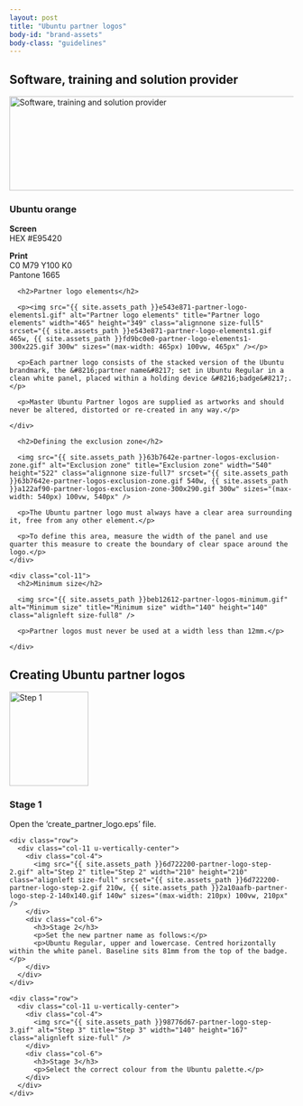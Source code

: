 ```yaml
---
layout: post
title: "Ubuntu partner logos"
body-id: "brand-assets"
body-class: "guidelines"
---
```




<div class="row">
  <div class="col-11">
    <h2>Software, training and solution provider</h2>
    <p><img src="{{ site.assets_path }}1a696fd3-partner-logos-2.gif" alt="Software, training and solution provider" title="Software, training and solution provider" width="540" height="167" srcset="{{ site.assets_path }}1a696fd3-partner-logos-2.gif 540w, {{ site.assets_path }}aaf61f76-partner-logos-2-300x92.gif 300w" sizes="(max-width: 540px) 100vw, 540px" /></p>
  </div>
</div>

<div class="row">
  <div class="col-11">
    <h3>Ubuntu orange</h3>
    <p><strong>Screen</strong><br />
      HEX #E95420</p>
    <p><strong>Print</strong><br />
      C0 M79 Y100 K0<br />
      Pantone 1665</p>
  </div>
</div>

<div class="p-strip">
  <div class="row">
    <div class="col-11">

      <h2>Partner logo elements</h2>

      <p><img src="{{ site.assets_path }}e543e871-partner-logo-elements1.gif" alt="Partner logo elements" title="Partner logo elements" width="465" height="349" class="alignnone size-full5" srcset="{{ site.assets_path }}e543e871-partner-logo-elements1.gif 465w, {{ site.assets_path }}fd9bc0e0-partner-logo-elements1-300x225.gif 300w" sizes="(max-width: 465px) 100vw, 465px" /></p>

      <p>Each partner logo consists of the stacked version of the Ubuntu brandmark, the &#8216;partner name&#8217; set in Ubuntu Regular in a clean white panel, placed within a holding device &#8216;badge&#8217;.</p>

      <p>Master Ubuntu Partner logos are supplied as artworks and should never be altered, distorted or re-created in any way.</p>

    </div>
  </div>
</div>

<div class="p-strip">
  <div class="row">
    <div class="col-11">

      <h2>Defining the exclusion zone</h2>

      <img src="{{ site.assets_path }}63b7642e-partner-logos-exclusion-zone.gif" alt="Exclusion zone" title="Exclusion zone" width="540" height="522" class="alignnone size-full7" srcset="{{ site.assets_path }}63b7642e-partner-logos-exclusion-zone.gif 540w, {{ site.assets_path }}a122af90-partner-logos-exclusion-zone-300x290.gif 300w" sizes="(max-width: 540px) 100vw, 540px" />

      <p>The Ubuntu partner logo must always have a clear area surrounding it, free from any other element.</p>

      <p>To define this area, measure the width of the panel and use quarter this measure to create the boundary of clear space around the logo.</p>
    </div>
  </div>
</div>

<div class="p-strip">
  <div class="row">

    <div class="col-11">
      <h2>Minimum size</h2>

      <img src="{{ site.assets_path }}beb12612-partner-logos-minimum.gif" alt="Minimum size" title="Minimum size" width="140" height="140" class="alignleft size-full8" />

      <p>Partner logos must never be used at a width less than 12mm.</p>

    </div>
  </div>
</div>

<div class="p-strip">
  <div class="row">
    <div class="col-11">
      <h2>Creating Ubuntu partner logos</h2>
    </div>
  </div>

  <div class="row">
    <div class="col-11 u-vertically-center">
      <div class="col-4">
        <img src="{{ site.assets_path }}d1e937e9-partner-logo-step-1.gif" alt="Step 1" title="Step 1" width="140" height="167" class="alignleft size-full" />
      </div>
      <div class="col-6">
        <h3>Stage 1</h3>
        <p>Open the &#8216;create_partner_logo.eps&#8217; file.</p>
      </div>
    </div>

    <div class="row">
      <div class="col-11 u-vertically-center">
        <div class="col-4">
          <img src="{{ site.assets_path }}6d722200-partner-logo-step-2.gif" alt="Step 2" title="Step 2" width="210" height="210" class="alignleft size-full" srcset="{{ site.assets_path }}6d722200-partner-logo-step-2.gif 210w, {{ site.assets_path }}2a10aafb-partner-logo-step-2-140x140.gif 140w" sizes="(max-width: 210px) 100vw, 210px" />
        </div>
        <div class="col-6">
          <h3>Stage 2</h3>
          <p>Set the new partner name as follows:</p>
          <p>Ubuntu Regular, upper and lowercase. Centred horizontally within the white panel. Baseline sits 81mm from the top of the badge.</p>
        </div>
      </div>
    </div>

    <div class="row">
      <div class="col-11 u-vertically-center">
        <div class="col-4">
          <img src="{{ site.assets_path }}98776d67-partner-logo-step-3.gif" alt="Step 3" title="Step 3" width="140" height="167" class="alignleft size-full" />
        </div>
        <div class="col-6">
          <h3>Stage 3</h3>
          <p>Select the correct colour from the Ubuntu palette.</p>
        </div>
      </div>
    </div>
  </div>
</div>
